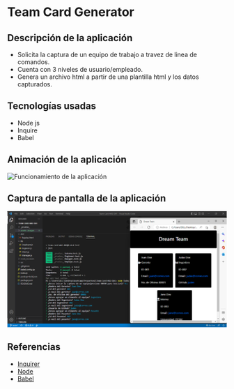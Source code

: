 # Team Card Generator

## Descripción de la aplicación

* Solicita la captura de un equipo de trabajo a travez de linea de comandos.
* Cuenta con 3 niveles de usuario/empleado.
* Genera un archivo html a partir de una plantilla html y los datos capturados.

## Tecnologías usadas

* Node js
* Inquire
* Babel


## Animación de la aplicación

![Funcionamiento de la aplicación](https://github.com/JulioCesarDelAngel/Team-Card-M02-D01/blob/main/assets/images/BannerTeamCard.gif)


## Captura de pantalla de la aplicación

![Visualización de la aplicación](https://github.com/JulioCesarDelAngel/Team-Card-M02-D01/blob/main/assets/images/BannerTeamCard.png)


## Referencias

- [Inquirer](https://www.npmjs.com/package/inquirer)
- [Node](https://www.npmjs.com/package/node)
- [Babel](https://babeljs.io/)

